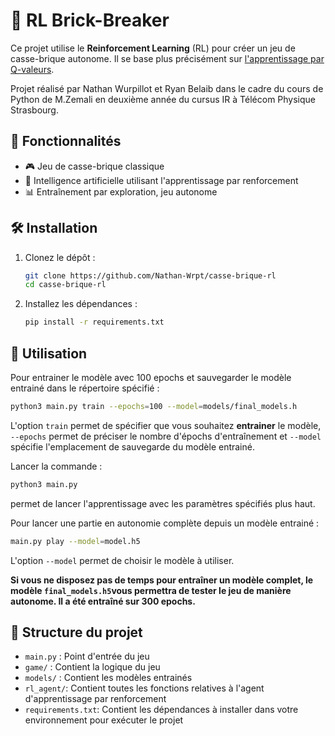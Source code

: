 # 🧱 RL Brick-Breaker

 Ce projet utilise le **Reinforcement Learning** (RL) pour créer un jeu de casse-brique autonome. Il se base plus précisément sur [l'apprentissage par Q-valeurs](https://fr.wikipedia.org/wiki/Q-learning). 
 
 Projet réalisé par Nathan Wurpillot et Ryan Belaib dans le cadre du cours de Python de M.Zemali en deuxième année du cursus IR à Télécom Physique Strasbourg.

## 🚀 Fonctionnalités

- 🎮 Jeu de casse-brique classique
- 🧠 Intelligence artificielle utilisant l'apprentissage par renforcement
- 📊 Entraînement par exploration, jeu autonome

## 🛠️ Installation

1. Clonez le dépôt :
    ```bash
    git clone https://github.com/Nathan-Wrpt/casse-brique-rl
    cd casse-brique-rl
    ```

2. Installez les dépendances :
    ```bash
    pip install -r requirements.txt
    ```

## 🎯 Utilisation

Pour entrainer le modèle avec 100 epochs et sauvegarder le modèle entrainé dans le répertoire spécifié :
```bash
python3 main.py train --epochs=100 --model=models/final_models.h
```
L'option ```train``` permet de spécifier que vous souhaitez **entrainer** le modèle, ```--epochs``` permet de préciser le nombre d'épochs d'entraînement et ```--model``` spécifie l'emplacement de sauvegarde du modèle entrainé.

Lancer la commande :

```bash
python3 main.py
```
permet de lancer l'apprentissage avec les paramètres spécifiés plus haut.

Pour lancer une partie en autonomie complète depuis un modèle entrainé :

```bash
main.py play --model=model.h5
```
L'option ```--model``` permet de choisir le modèle à utiliser.

**Si vous ne disposez pas de temps pour entraîner un modèle complet, le modèle ```final_models.h5```vous permettra de tester le jeu de manière autonome. Il a été entraîné sur 300 epochs.**


## 📂 Structure du projet

- `main.py` : Point d'entrée du jeu
- `game/` : Contient la logique du jeu
- `models/` : Contient les modèles entrainés
- `rl_agent/`: Contient toutes les fonctions relatives à l'agent d'apprentissage par renforcement
- `requirements.txt`: Contient les dépendances à installer dans votre environnement pour exécuter le projet

